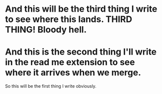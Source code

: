 
And this will be the third thing I write to see where this lands. THIRD THING! Bloody hell. 
=======

And this is the second thing I'll write in the read me extension to see where it arrives when we merge. 
=======
So this will be the first thing I write obviously. 


